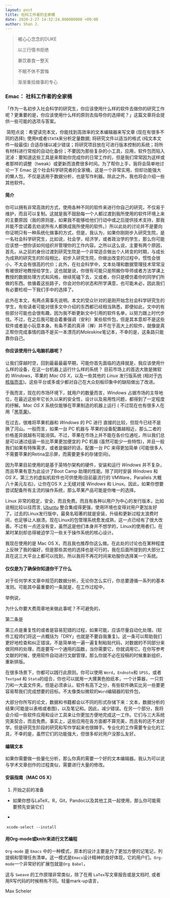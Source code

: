 ```yaml
---
layout: post
title: 社科工作者的全家桶
date: 2020-2-27 14:32:24.000000000 +09:00
author: Shan J.
---
```


> 被心心念念的DUKE
>
> 以三行情书拒绝
>
> 暴饮暴食一整天
>
> 不眠不休不罢悔
>
> 渐渐重拾做事的专心
>

### Emac： 社科工作者的全家桶

「作为一名初步入社会科学的研究生，你应该使用什么样的软件去做你的研究工作呢？更重要的是，你应该使用什么样的原则去指导你的选择呢？」这篇文章将会提供一些可能的选项与答案。

​	简短点说：希望读完本文，你能找到高效率的文本编辑器来写文章 (现在有很多不同的选择); 使用`R`或者`STATA`来分析定量数据; 将研究文件以适当的格式 (纯文本文件一般最佳) 合适存储以减少错误；将研究项目放在可进行版本控制的系统；将所有材料进行常规的自动化备份；不要因为那些复杂的小工具，应用，软件包而陷入泥淖：要知道这些工具是来帮助你完成你的日常工作的，但是我们常常因为这样或者那样的调整（tweak）或更新而浪费很多时间。为了帮你上手，我将会简单地讨论一下 Emac 这个社会科学研究者的全家桶，这是一个非常实用，但却功能强大的懒人包，不仅是适用于数据分析，也是写作利器。除此之外，我也将会介绍一些其他软件。

#### 简介

​	你可以拥有非常高效的方式，使用各种不同的软件来进行你自己的研究，不仅易于维护，而且可以复制。这就是我不鼓励每一个人都过渡到我所使用的软件环境上来的主要原因（我的原则是，如果我不能够给他们行动中或之后提供技术支持，那我并能不尝试着去劝说所有人都换成我所使用的软件。）所以此处的讨论并不是要向你证明只有一种系统化做事的方式，但是，我认为，如果你刚刚步入研究生院，是一名社会科学研究生，比如说，社会学，经济学，或者政治学的学生，那么你可能应该想一想你该如何组织并管理你的工作内容。之所以这么说，主要有两个原因，首先，从之前的身份过渡到研究生院是一个非常适合做出个人转变的时期，与成长为成熟的研究生的阶段相比，初步入研究生院，你做出改变的过程中，惯性会很小，不太会有很高的代价；此外，在社会科学中，文本处理和数据管理技术常常没有被很好地教授给学生，这也就是说，你很有可能只是照搬你导师或者方法学课上教授的数据处理方式和风格，继续死磕下去，又或者，你只是模仿着你的同学们所做的东西。依循着这些路子，你会对你的状态和所学满意，也可能未必，因此我们有必要检视一下我们手中的选择了。

此外在本文，有两点需事先说明。本文的受众针对的是刚开始念社会科学研究生的学生，有些读者可能对很多文中介绍的东西都已经相当熟悉，即便如此，文中的有些部分可能也会很有趣，因为我不断更新文中引用的软件名单，以努力跟上时代步伐。不过，在之后我可能会着重强调（安利）某些软件包，但是其本意却不是这些软件或者是小玩意本身。有条不紊的真谛（禅）并不在于高大上的软件，就像是真正帮你完成事情的路不是买一本漂亮的*Moleskine*笔记本，不幸的是，这条路只能靠你自己。																																	

#### 你应该使用什么电脑机器呢？

让我们穿越时空，回到最最最最早期，可能你首先面临的选择就是，我应该使用什么样的设备，在这一台机器上运行什么样的系统？ 目前市场上的首选大致是微软的 *Windows*，苹果的 *Mac OS X*，以及一些其他的 *Linux* 发行版系统 (相对于[内核版而言](https://program-think.blogspot.com/2013/10/linux-distributions-guide.html#head-1))。这些平台或多或少都对自己在大众刻板印象中的缺陷做出了改进。

于我而言，现在的市场环境下，就用户的数量而言，*Windows* 占据市场的主导地位，在最近这些年它长久以来的安全性，设计以及易用性问题，都得到了一定程度的纾解。*Mac OS X* 系统仅能够在苹果制造的机器上运行 ( 不过现在也有很多人在用「[黑苹果](https://zhuanlan.zhihu.com/p/55256660))。

在过去，很难将苹果机器和 *Windows* 的 PC 进行 直接的比较，但现今已经不是换了河山。一般而言，如果一台 PC 机器与 苹果的设备配置越相近，那么二者的价格差异就越有可能消弭。不过，苹果在市场上并不能在各价位通吃，所以我们总是可以通过组装一些比苹果更加便宜的 PC 机器 (虽然可能少一些特性)，并且一般我们如果有特殊需求，或者是偏好的话，配置一台 PC 来得更加简单 (可能很多人 不需要苹果的Retina显示屏，而需要更多的存储空间)。

因为苹果目前使用的是基于英特尔架构的硬件，安装和运行 *Windows* 并不复杂，而且苹果有意为此设计了Boot Camp 助理的性能。除了同时安装 *Windows* 和 *OS X*，第三方的虚拟机软件也可供使用(目前最流行的 VMWare，Parallels 大概八十美元左右)，让你在OS X 上无缝对接 *Windows* 和 Linux。因此，如果你想要尝试配备所有主流的操作系统，那么苹果产品可能是你唯一的选择。

Linux 非常的稳定，安全，而且免费。而且有各种以用户为中心的发行版本，比如说相比较以往而言, [Ubuntu](https://ubuntu.com/) 整合集成得更强，使用环境也变得对用户更加友好了。过去的Linux发行版中，最臭名昭著的就是安装，升级和更新过程太浪费时间，也足够让人崩溃。现在Linux的包管理系统愈发成熟，这一点已经有了很大改善。不过有一点还没有变，虽然这是他们本身并不想学的，Linux的使用者们，在某时某刻却总得被迫学习一些关于操作系统的核心设计。

我现在使用的是 Mac OS X，而且我也推荐你这么做。在此处的讨论也在某种程度上反映了我的偏好，但是那些其他的选择也是可行的，我在后面所提到的大部分工具在这三大平台上都可以找到，所以我将不再花时间来劝服你选择某一个系统。

#### 仅仅是为了确保你知道你干了什么

对于任何学术文章中规范的数据分析，无论你怎么实行，你总要遵循一系列的基本准则。可能其中最重要的一条就是，在工作过程中，

举例说，

为什么你要大费周章地来做此事呢？不可避免的，

第二条是

第三点是重复性的或者是容易犯错的过程，如果可能，应该尽量自动化处理。(软件工程师们将这一点概括为「DRY」也就是不要自我重复)。这一条可以帮助我们更好地检查和纠正错误。不是简单地一遍一遍复制粘贴代码，对数据的不同部分来做同样的处理，而是要写一个通用的函数，当你需要它，你就调用它。在你写参考文献的时候，使用软件自动进行文献管理，那么你就不必在投稿的时候重新组织，重新排版。

在很多场景下，你都可以践行此原则。你可以使用 `Word`，`Endnote`和 `SPSS`，或者 `Textpad` 和 `Stata`的组合，你也可以就用一大摞黄色拍纸本，一个计算器，一只剪刀和一大盒文件夹。但是必须承认，软件有高下之分，有些软件确实比另一些要更容易帮我们完成想要的目标。不太像类似微软的`Word`编辑器的软件包，

大部分你所写的论文，数据和书籍都会以不同的形式存储下来：文本，数据分析的结果(可能是以表格或者图)，以及笔记和。因此，减少错误。在另一个部分，我将会介绍一些软件应用和设计工具来让你更加方便地完成这一工作。它们与三大系统完美契合，而且免费。事实上，这些应用在各方面都不算完美，而且有的还不太好学。但是研究生阶段的研究和写作学起来也很棘手。专业化的工作需要专业化的工具，不幸的是，虽然它们的功能强大，但很多却对用户没那么友好。

#### 编辑文本

如果你需要做一些量化分析，那么你真的需要一个好的文本编辑器。我认为可以说与学术文章创作的过程类似，需要进行大量的修改。





#### 安装指南（MAC OS X）

1. 开始之前的准备

- 如果你想与LaTeX，R，Git，Pandoc以及其他工具一起使用，那么你可能需要预先安装它们

-  

  ​		`xcode-select --install`



#### 用Org-mode或knitr来进行文艺编程

`Org-mode` 是 `Emacs` 中的一种模式，原本的设计主要是为了更加方便的记笔记，列提纲和管理任务清单。这一模式是`Emacs`设计精神的良好体现，它的用户们。`Org-mode`一个非常好的扩展包就是`Org Babel`，

这与 `Sweave` 的工作原理非常类似，除了在用 `LaTex`写文章报告或是文档时, 或者用R写代码的时候稍有不同。轻量mark-up语言，













Max Scheler
